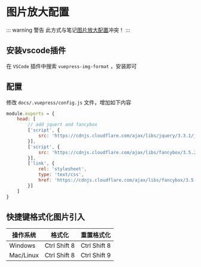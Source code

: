 # 图片放大配置

::: warning 警告
此方式与笔记[图片放大配置](./图片放大配置.md)冲突！
:::

## 安装vscode插件

在 `VSCode` 插件中搜索 `vuepress-img-format` ，安装即可

## 配置

修改 `docs/.vuepress/config.js` 文件，增加如下内容

```javascript
module.exports = {
    head: [
        // add jquert and fancybox
        ['script', {
            src: 'https://cdnjs.cloudflare.com/ajax/libs/jquery/3.3.1/jquery.slim.min.js'
        }],
        ['script', {
            src: 'https://cdnjs.cloudflare.com/ajax/libs/fancybox/3.5.2/jquery.fancybox.min.js'
        }],
        ['link', {
            rel: 'stylesheet',
            type: 'text/css',
            href: 'https://cdnjs.cloudflare.com/ajax/libs/fancybox/3.5.2/jquery.fancybox.min.css'
        }]
    ]
}
```

## 快捷键格式化图片引入

|操作系统|格式化|重置格式化|
|-----|-----|-----|
|Windows|Ctrl Shift 8|Ctrl Shift 8|
|Mac/Linux|Ctrl Shift 8|Ctrl Shift 9|
